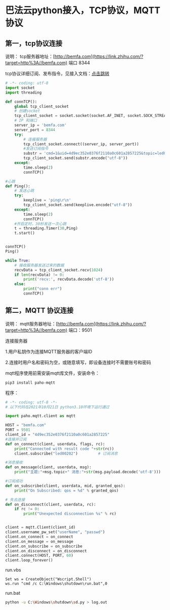 # 巴法云python接入，TCP协议，MQTT协议

## **第一，tcp协议连接**

说明： tcp服务器地址：[http://bemfa.com](https://link.zhihu.com/?target=http%3A//bemfa.com) 端口 8344

tcp协议详细订阅、发布指令，见接入文档：[点击跳转](https://link.zhihu.com/?target=https%3A//cloud.bemfa.com/docs/%23/%3Fid%3D_41-tcp%25e5%2588%259b%25e5%25ae%25a2%25e4%25ba%2591)

```python
# -*- coding: utf-8
import socket
import threading

def connTCP():
    global tcp_client_socket
    # 创建socket
    tcp_client_socket = socket.socket(socket.AF_INET, socket.SOCK_STREAM)
    # IP 和端口
    server_ip = 'bemfa.com'
    server_port = 8344
    try:
        # 连接服务器
        tcp_client_socket.connect((server_ip, server_port))
        #发送订阅指令
        substr = 'cmd=1&uid=4d9ec352e0376f2110a0c601a2857225&topic=led002\r\n'
        tcp_client_socket.send(substr.encode("utf-8"))
    except:
        time.sleep(2)
        connTCP()

#心跳
def Ping():
    # 发送心跳
    try:
        keeplive = 'ping\r\n'
        tcp_client_socket.send(keeplive.encode("utf-8"))
    except:
        time.sleep(2)
        connTCP()
    #开启定时，30秒发送一次心跳
    t = threading.Timer(30,Ping)
    t.start()


connTCP()
Ping()

while True:
    # 接收服务器发送过来的数据
    recvData = tcp_client_socket.recv(1024)
    if len(recvData) != 0:
        print('recv:', recvData.decode('utf-8'))
    else:
        print("conn err")
        connTCP()
```

## 第二，MQTT 协议连接

说明： mqtt服务器地址：[http://bemfa.com](https://link.zhihu.com/?target=http%3A//bemfa.com) 端口：9501

连接服务器

1.用户私钥作为连接MQTT服务器的客户端ID

2.连接时用户名和密码为空，或随意填写，即设备连接时不需要账号和密码

mqtt程序使用前需安装mqtt库文件，安装命令：

```text
pip3 install paho-mqtt
```

程序：

```python
# -*- coding: utf-8 -*-
# 以下代码在2021年10月21日 python3.10环境下运行通过

import paho.mqtt.client as mqtt

HOST = "bemfa.com"
PORT = 9501
client_id = "4d9ec352e0376f2110a0c601a2857225"                       
#连接并订阅
def on_connect(client, userdata, flags, rc):
    print("Connected with result code "+str(rc))
    client.subscribe("led00202")         # 订阅消息

#消息接收
def on_message(client, userdata, msg):
    print("主题:"+msg.topic+" 消息:"+str(msg.payload.decode('utf-8')))

#订阅成功
def on_subscribe(client, userdata, mid, granted_qos):
    print("On Subscribed: qos = %d" % granted_qos)

# 失去连接
def on_disconnect(client, userdata, rc):
    if rc != 0:
        print("Unexpected disconnection %s" % rc)


client = mqtt.Client(client_id)
client.username_pw_set("userName", "passwd")
client.on_connect = on_connect
client.on_message = on_message
client.on_subscribe = on_subscribe
client.on_disconnect = on_disconnect
client.connect(HOST, PORT, 60)
client.loop_forever()
```



run.vbs

```vbscript
Set ws = CreateObject("Wscript.Shell")
ws.run "cmd /c C:\Windows\shutdown\run.bat",0
```

run.bat

```bash
python -u C:\Windows\shutdown\sd.py > log.out
```

